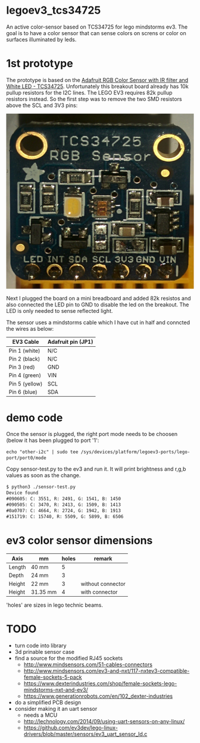 # legoev3_tcs34725
An active color-sensor based on TCS34725 for lego mindstorms ev3. The goal is to have a color sensor that can sense
colors on screns or color on surfaces illuminated by leds.

# 1st prototype
The prototype is based on the [Adafruit RGB Color Sensor with IR filter and White LED - TCS34725](https://www.adafruit.com/product/1334).
Unfortunately this breakout board already has 10k pullup resistors for the I2C lines. The LEGO EV3 requires
82k pullup resistors instead. So the first step was to remove the two SMD resistors above the SCL and 3V3 pins:

![modifications](./images/ModifiedSensorBreakout.jpeg "modifications")

Next I plugged the board on a mini breadboard and added 82k resistos and also connected the LED pin to GND to disable
the led on the breakout. The LED is only needed to sense reflected light.

The sensor uses a mindstorms cable which I have cut in half and conncted the wires as below:

EV3 Cable | Adafruit pin (JP1)
--------|-----------
Pin 1 (white) | N/C
Pin 2 (black) | N/C
Pin 3 (red) | GND
Pin 4 (green) | VIN
Pin 5 (yellow) | SCL
Pin 6 (blue) | SDA

# demo code

Once the sensor is plugged, the right port mode needs to be choosen (below it has been plugged to port '1':

``` shell
echo "other-i2c" | sudo tee /sys/devices/platform/legoev3-ports/lego-port/port0/mode
```

Copy sensor-test.py to the ev3 and run it. It will print brightness and r,g,b values as soon as the change.

``` shell
$ python3 ./sensor-test.py
Device found
#090605: C: 3551, R: 2491, G: 1541, B: 1450
#090505: C: 3470, R: 2413, G: 1509, B: 1413
#0a0707: C: 4664, R: 2724, G: 1942, B: 1913
#151719: C: 15740, R: 5509, G: 5899, B: 6506
```

# ev3 color sensor dimensions

Axis | mm | holes | remark
-----|----|-------|-------
Length | 40 mm | 5 |
Depth | 24 mm | 3 |
Height | 22 mm | 3 | without connector
Height | 31.35 mm | 4 | with connector

'holes' are sizes in lego technic beams.

# TODO

* turn code into library
* 3d prinable sensor case
* find a source for the modified RJ45 sockets
  * http://www.mindsensors.com/51-cables-connectors
  * http://www.mindsensors.com/ev3-and-nxt/117-nxtev3-compatible-female-sockets-5-pack
  * https://www.dexterindustries.com/shop/female-sockets-lego-mindstorms-nxt-and-ev3/
  * https://www.generationrobots.com/en/102_dexter-industries
* do a simplified PCB design
* consider making it an uart sensor
  * needs a MCU
  * http://lechnology.com/2014/09/using-uart-sensors-on-any-linux/
  * https://github.com/ev3dev/lego-linux-drivers/blob/master/sensors/ev3_uart_sensor_ld.c
